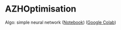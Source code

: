 # AZHOptimisation

Algo: simple neural network
([Notebook](https://github.com/XQuantish/AZHOptimisation/blob/master/algo_nn.ipynb))
([Google Colab](https://colab.research.google.com/github/XQuantish/AZHOptimisation/blob/master/algo_nn.ipynb))
